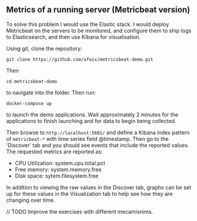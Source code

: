 ## Metrics of a running server (Metricbeat version)

To solve this problem I would use the Elastic stack. I would deploy Metricbeat on the servers to be monitored, and configure them to ship logs to Elasticsearch, and then use Kibana for visualisation.

Using git, clone the repository:

<pre><code>git clone https://github.com/afoix/metricsbeat-demo.git</pre></code>

Then 

<pre><code>cd metricsbeat-demo</pre></code>

to navigate into the folder. Then run:

<pre><code>docker-compose up</pre></code>

to launch the demo applications. Wait approximately 2 minutes for the applications to finish launching and for data to begin being collected.

Then browse to ``http://localhost:5601/`` and define a Kibana index pattern of ``metricbeat-*`` with time series field @timestamp. Then go to the 'Discover' tab and you should see events that include the reported values. The requested metrics are reported as:

* CPU Utilization: system.cpu.total.pct 
* Free memory: system.memory.free
* Disk space: sytem.filesystem.free

In addition to viewing the raw values in the Discover tab, graphs can be set up for these values in the Visualization tab to help see how they are changing over time.

// TODO Improve the exercises with different mecamisnims.

